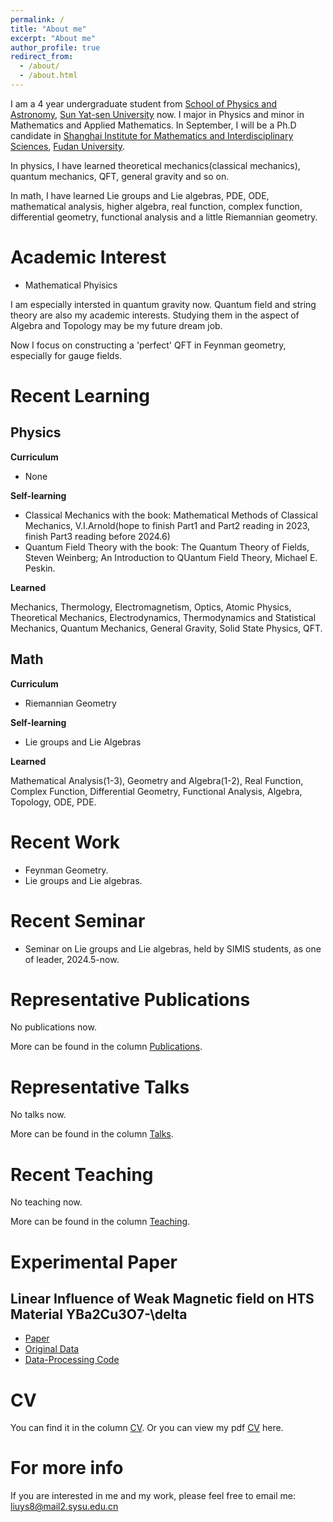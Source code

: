 ```yaml
---
permalink: /
title: "About me"
excerpt: "About me"
author_profile: true
redirect_from: 
  - /about/
  - /about.html
---
```


I am a 4 year undergraduate student from [School of Physics and Astronomy](https://spa.sysu.edu.cn/), [Sun Yat-sen University](https://www.sysu.edu.cn/) now. I major in Physics and minor in Mathematics and Applied Mathematics. In September, I will be a Ph.D candidate in [Shanghai Institute for Mathematics and Interdisciplinary Sciences](https://www.simis.cn/), [Fudan University](https://www.fudan.edu.cn/).

In physics, I have learned theoretical mechanics(classical mechanics), quantum mechanics, QFT, general gravity and so on. 

In math, I have learned Lie groups and Lie algebras, PDE, ODE, mathematical analysis, higher algebra, real function, complex function, differential geometry, functional analysis and a little Riemannian geometry. 

Academic Interest
======
* Mathematical Phyisics

I am especially intersted in quantum gravity now. Quantum field and string theory are also my academic interests. Studying them in the aspect of Algebra and Topology may be my future dream job.

Now I focus on constructing a 'perfect' QFT in Feynman geometry, especially for gauge fields.

Recent Learning
======

Physics
------
**Curriculum**
* None

**Self-learning**
* Classical Mechanics with the book: Mathematical Methods of Classical Mechanics, V.I.Arnold(hope to finish Part1 and Part2 reading in 2023, finish Part3 reading before 2024.6)
* Quantum Field Theory with the book: The Quantum Theory of Fields, Steven Weinberg; An Introduction to QUantum Field Theory, Michael E. Peskin.

**Learned**

Mechanics, Thermology, Electromagnetism, Optics, Atomic Physics, Theoretical Mechanics, Electrodynamics, Thermodynamics and Statistical Mechanics, Quantum Mechanics, General Gravity, Solid State Physics, QFT.

Math
------
**Curriculum**
* Riemannian Geometry

**Self-learning**
* Lie groups and Lie Algebras

**Learned**

Mathematical Analysis(1-3), Geometry and Algebra(1-2), Real Function, Complex Function, Differential Geometry, Functional Analysis, Algebra, Topology, ODE, PDE.


Recent Work
=====
* Feynman Geometry.
* Lie groups and Lie algebras.


Recent Seminar
=====
* Seminar on Lie groups and Lie algebras, held by SIMIS students, as one of leader, 2024.5-now.


Representative Publications
======
No publications now.

More can be found in the column [Publications](https://liuyisi238.github.io//publications/).


Representative Talks
======
No talks now.

More can be found in the column [Talks](https://liuyisi238.github.io//talks/).


Recent Teaching
======
No teaching now.

More can be found in the column [Teaching](https://liuyisi238.github.io//teaching/).


Experimental Paper
=====

Linear Influence of Weak Magnetic field on HTS Material YBa2Cu3O7-\delta
-----
* [Paper](https://liuyisi238.github.io/files/PaperOfHTSExperiment.pdf)
* [Original Data](https://liuyisi238.github.io/files/OriginalDataOfHTSExperiment.rar)
* [Data-Processing Code](https://liuyisi238.github.io/files/DataProcessingOfHTSExperiment.rar)


CV
=====
You can find it in the column [CV](https://liuyisi238.github.io//cv/).
Or you can view my pdf [CV](https://liuyisi238.github.io/files/CV.pdf) here.


For more info
=====
If you are interested in me and my work, please feel free to email me: liuys8@mail2.sysu.edu.cn 


